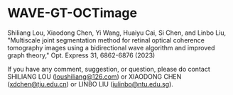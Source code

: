 # WAVE-GT-OCTimage

Shiliang Lou, Xiaodong Chen, Yi Wang, Huaiyu Cai, Si Chen, and Linbo Liu, "Multiscale joint segmentation method for retinal optical coherence tomography images using a bidirectional wave algorithm and improved graph theory," Opt. Express 31, 6862-6876 (2023)
 


If you have any comment, suggestion, or question, please do contact SHILIANG LOU (loushiliang@126.com) or XIAODONG CHEN (xdchen@tju.edu.cn) or LINBO LIU (iulinbo@ntu.edu.sg).
